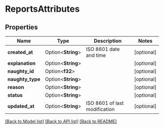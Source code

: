 # ReportsAttributes

## Properties

Name | Type | Description | Notes
------------ | ------------- | ------------- | -------------
**created_at** | Option<**String**> | ISO 8601 date and time | [optional]
**explanation** | Option<**String**> |  | [optional]
**naughty_id** | Option<**f32**> |  | [optional]
**naughty_type** | Option<**String**> |  | [optional]
**reason** | Option<**String**> |  | [optional]
**status** | Option<**String**> |  | [optional]
**updated_at** | Option<**String**> | ISO 8601 of last modification | [optional]

[[Back to Model list]](../README.md#documentation-for-models) [[Back to API list]](../README.md#documentation-for-api-endpoints) [[Back to README]](../README.md)


